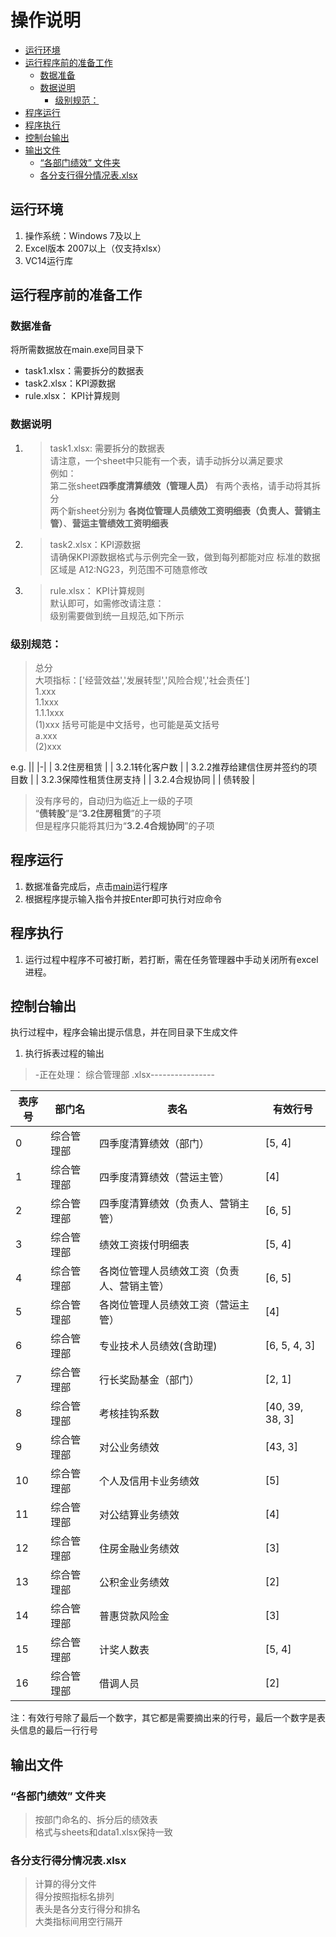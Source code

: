 
# 操作说明



- [运行环境](#运行环境)
- [运行程序前的准备工作](#运行程序前的准备工作)
  - [数据准备](#数据准备)
  - [数据说明](#数据说明)
    - [级别规范：](#级别规范)
- [程序运行](#程序运行)
- [程序执行](#程序执行)
- [控制台输出](#控制台输出)
- [输出文件](#输出文件)
  - [“各部门绩效” 文件夹](#各部门绩效-文件夹)
  - [各分支行得分情况表.xlsx](#各分支行得分情况表xlsx)



## 运行环境

1. 操作系统：Windows 7及以上
2. Excel版本 2007以上（仅支持xlsx）
3. VC14运行库
## 运行程序前的准备工作

### 数据准备
将所需数据放在main.exe同目录下
- task1.xlsx：需要拆分的数据表
- task2.xlsx：KPI源数据
- rule.xlsx： KPI计算规则

### 数据说明
1. >task1.xlsx:  需要拆分的数据表  
请注意，一个sheet中只能有一个表，请手动拆分以满足要求  
例如：  
    第二张sheet**四季度清算绩效（管理人员）** 有两个表格，请手动将其拆分  
    两个新sheet分别为 **各岗位管理人员绩效工资明细表（负责人、营销主管）**、**营运主管绩效工资明细表**

2. >task2.xlsx：KPI源数据  
请确保KPI源数据格式与示例完全一致，做到每列都能对应
标准的数据区域是 A12:NG23，列范围不可随意修改


3. >rule.xlsx： KPI计算规则  
默认即可，如需修改请注意：  
级别需要做到统一且规范,如下所示  

### 级别规范： 
>总分  
大项指标：['经营效益','发展转型','风险合规','社会责任']  
1.xxx  
1.1xxx  
1.1.1xxx  
(1)xxx 括号可能是中文括号，也可能是英文括号  
a.xxx  
(2)xxx  

e.g.
||
|-|
| 3.2住房租赁             |
| 3.2.1转化客户数          |
| 3.2.2推荐给建信住房并签约的项目数 |
| 3.2.3保障性租赁住房支持      |
| 3.2.4合规协同           |
| 债转股                 |

> 没有序号的，自动归为临近上一级的子项  
“**债转股**”是“**3.2住房租赁**”的子项  
但是程序只能将其归为“**3.2.4合规协同**”的子项


## 程序运行

1. 数据准备完成后，点击[main](./main.exe)运行程序 
2. 根据程序提示输入指令并按Enter即可执行对应命令

## 程序执行

1. 运行过程中程序不可被打断，若打断，需在任务管理器中手动关闭所有excel进程。

## 控制台输出

执行过程中，程序会输出提示信息，并在同目录下生成文件  
1. 执行拆表过程的输出
> -正在处理： 综合管理部 .xlsx----------------
> 
| 表序号 |  部门名  |     表名               |     有效行号          |
|------------------------------------|-------|-----------------------|------------------|
| 0                                  | 综合管理部 | 四季度清算绩效（部门）           | [5, 4]           |
| 1                                  | 综合管理部 | 四季度清算绩效（营运主管）         | [4]              |
| 2                                  | 综合管理部 | 四季度清算绩效（负责人、营销主管）     | [6, 5]           |
| 3                                  | 综合管理部 | 绩效工资拨付明细表             | [5, 4]           |
| 4                                  | 综合管理部 | 各岗位管理人员绩效工资（负责人、营销主管） | [6, 5]           |
| 5                                  | 综合管理部 | 各岗位管理人员绩效工资（营运主管）     | [4]              |
| 6                                  | 综合管理部 | 专业技术人员绩效(含助理)         | [6, 5, 4, 3]     |
| 7                                  | 综合管理部 | 行长奖励基金（部门）            | [2, 1]           |
| 8                                  | 综合管理部 | 考核挂钩系数                | [40, 39, 38, 3]  |
| 9                                  | 综合管理部 | 对公业务绩效                | [43, 3]          |
| 10                                 | 综合管理部 | 个人及信用卡业务绩效            | [5]              |
| 11                                 | 综合管理部 | 对公结算业务绩效              | [4]              |
| 12                                 | 综合管理部 | 住房金融业务绩效              | [3]              |
| 13                                 | 综合管理部 | 公积金业务绩效               | [2]              |
| 14                                 | 综合管理部 | 普惠贷款风险金               | [3]              |
| 15                                 | 综合管理部 | 计奖人数表                 | [5, 4]           |
| 16                                 | 综合管理部 | 借调人员                  | [2]              |

注：有效行号除了最后一个数字，其它都是需要摘出来的行号，最后一个数字是表头信息的最后一行行号

## 输出文件
###  “各部门绩效” 文件夹

>按部门命名的、拆分后的绩效表  
格式与sheets和data1.xlsx保持一致

### 各分支行得分情况表.xlsx
>计算的得分文件  
得分按照指标名排列  
表头是各分支行得分和排名  
大类指标间用空行隔开
